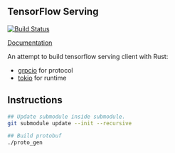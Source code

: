 TensorFlow Serving
---

[![Build Status][travis-badge]](https://travis-ci.com/nebgnahz/tf-serving-rs)

[Documentation](https://nebgnahz.github.io/tf-serving-rs/)

An attempt to build tensorflow serving client with Rust:

- [grpcio](https://github.com/pingcap/grpc-rs) for protocol
- [tokio](https://tokio.rs/) for runtime

## Instructions

```sh
## Update submodule inside submodule.
git submodule update --init --recursive

## Build protobuf
./proto_gen
```

<!-- links -->
[travis-badge]: https://travis-ci.com/nebgnahz/tf-serving-rs.svg?token=FtzQss73KSBwcHhSsrGQ&branch=master
